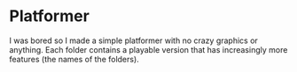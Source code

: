 # Platformer

I was bored so I made a simple platformer with no crazy graphics or anything. Each folder contains a playable version that has increasingly more features (the names of the folders).
